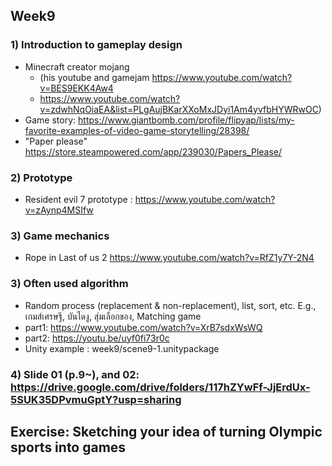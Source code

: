 ## Week9

### 1) Introduction to gameplay design
- Minecraft creator mojang 
   - (his youtube and gamejam https://www.youtube.com/watch?v=BES9EKK4Aw4 </br> 
   - https://www.youtube.com/watch?v=zdwhNqOiaEA&list=PLgAujBKarXXoMxJDyi1Am4yvfbHYWRwOC) </br>
- Game story: https://www.giantbomb.com/profile/flipyap/lists/my-favorite-examples-of-video-game-storytelling/28398/ </br> 
- "Paper please" https://store.steampowered.com/app/239030/Papers_Please/

### 2) Prototype
   - Resident evil 7 prototype : https://www.youtube.com/watch?v=zAynp4MSIfw

### 3) Game mechanics
   - Rope in Last of us 2 https://www.youtube.com/watch?v=RfZ1y7Y-2N4

### 3) Often used algorithm
   - Random process (replacement & non-replacement), list, sort, etc. E.g., เกมส์เศรษฐี, บันไดงู, สุ่มเลือกของ, Matching game <br>
   - part1: https://www.youtube.com/watch?v=XrB7sdxWsWQ <br>
   - part2: https://youtu.be/uyf0fi73r0c <br>
   - Unity example : week9/scene9-1.unitypackage

### 4) Slide 01 (p.9~), and 02: https://drive.google.com/drive/folders/117hZYwFf-JjErdUx-5SUK35DPvmuGptY?usp=sharing

## Exercise: Sketching your idea of turning Olympic sports into games
